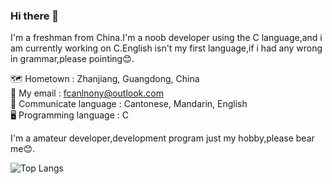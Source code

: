 ### Hi there 👋
 
I'm a freshman from China.I'm a noob developer using the C language,and i am currently working on C.English isn't my first language,if i had any wrong in grammar,please pointing😊.                                                                                                                         
                                                                                                                                                           
🗺️ Hometown : Zhanjiang, Guangdong, China                                                                                       
📧 My email : fcanlnony@outlook.com                                                                                                                         
💬 Communicate language : Cantonese, Mandarin, English                                                                                                         
🖥️ Programming language : C                                                                                                        
 
I'm a amateur developer,development program just my hobby,please bear me😊.

![Top Langs](https://github-readme-stats.vercel.app/api/top-langs/?username=fcanlnony&layout=compact)
